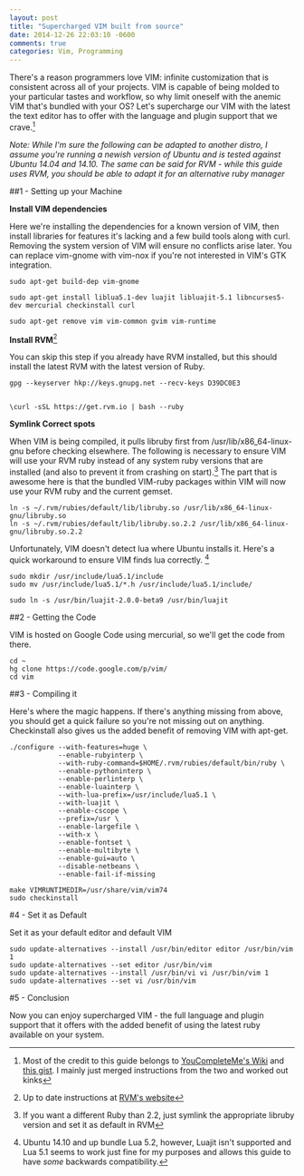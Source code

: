 ```yaml
---
layout: post
title: "Supercharged VIM built from source"
date: 2014-12-26 22:03:10 -0600
comments: true
categories: Vim, Programming
---
```


There's a reason programmers love VIM: infinite customization that is consistent across all of your projects. VIM is capable of being molded to your particular tastes and workflow, so why limit oneself with the anemic VIM that's bundled with your OS? Let's supercharge our VIM with the latest the text editor has to offer with the language and plugin support that we crave.[^1]

*Note: While I'm sure the following can be adapted to another distro, I assume you're running a newish version of Ubuntu and is tested against Ubuntu 14.04 and 14.10. The same can be said for RVM - while this guide uses RVM, you should be able to adapt it for an alternative ruby manager*

<!--more-->

##1 - Setting up your Machine

**Install VIM dependencies**


Here we're installing the dependencies for a known version of VIM, then install libraries for features it's lacking and a few build tools along with curl. Removing the system version of VIM will ensure no conflicts arise later. You can replace vim-gnome with vim-nox if you're not interested in VIM's GTK integration.


    sudo apt-get build-dep vim-gnome
 
    sudo apt-get install liblua5.1-dev luajit libluajit-5.1 libncurses5-dev mercurial checkinstall curl

    sudo apt-get remove vim vim-common gvim vim-runtime 

**Install RVM**[^2]


You can skip this step if you already have RVM installed, but this should install the latest RVM with the latest version of Ruby.
    
    gpg --keyserver hkp://keys.gnupg.net --recv-keys D39DC0E3

    
    \curl -sSL https://get.rvm.io | bash --ruby


**Symlink Correct spots**

When VIM is being compiled, it pulls libruby first from /usr/lib/x86_64-linux-gnu before checking elsewhere. The following is necessary to ensure VIM will use your RVM ruby instead of any system ruby versions that are installed (and also to prevent it from crashing on start).[^3] The part that is awesome here is that the bundled VIM-ruby packages within VIM will now use your RVM ruby and the current gemset. 

    ln -s ~/.rvm/rubies/default/lib/libruby.so /usr/lib/x86_64-linux-gnu/libruby.so
    ln -s ~/.rvm/rubies/default/lib/libruby.so.2.2 /usr/lib/x86_64-linux-gnu/libruby.so.2.2

Unfortunately, VIM doesn't detect lua where Ubuntu installs it. Here's a quick workaround to ensure VIM finds lua correctly. [^4]

    sudo mkdir /usr/include/lua5.1/include
    sudo mv /usr/include/lua5.1/*.h /usr/include/lua5.1/include/
    
    sudo ln -s /usr/bin/luajit-2.0.0-beta9 /usr/bin/luajit

##2 - Getting the Code

VIM is hosted on Google Code using mercurial, so we'll get the code from there.

    cd ~
    hg clone https://code.google.com/p/vim/
    cd vim


##3 - Compiling it

Here's where the magic happens. If there's anything missing from above, you should get a quick failure so you're not missing out on anything. Checkinstall also gives us the added benefit of removing VIM with apt-get.

    ./configure --with-features=huge \
                --enable-rubyinterp \
                --with-ruby-command=$HOME/.rvm/rubies/default/bin/ruby \
                --enable-pythoninterp \
                --enable-perlinterp \
                --enable-luainterp \
                --with-lua-prefix=/usr/include/lua5.1 \
                --with-luajit \
                --enable-cscope \
                --prefix=/usr \
                --enable-largefile \
                --with-x \
                --enable-fontset \
                --enable-multibyte \
                --enable-gui=auto \
                --disable-netbeans \
                --enable-fail-if-missing
    
    make VIMRUNTIMEDIR=/usr/share/vim/vim74
    sudo checkinstall

#4 - Set it as Default

Set it as your default editor and default VIM

    sudo update-alternatives --install /usr/bin/editor editor /usr/bin/vim 1
    sudo update-alternatives --set editor /usr/bin/vim
    sudo update-alternatives --install /usr/bin/vi vi /usr/bin/vim 1
    sudo update-alternatives --set vi /usr/bin/vim

#5 - Conclusion

Now you can enjoy supercharged VIM - the full language and plugin support that it offers with the added benefit of using the latest ruby available on your system. 




[^1]: Most of the credit to this guide belongs to [YouCompleteMe's Wiki](https://github.com/Valloric/YouCompleteMe/wiki/Building-Vim-from-source) and [this gist](https://gist.github.com/jdewit/9818870). I mainly just merged instructions from the two and worked out kinks 
[^2]:Up to date instructions at [RVM's website](https://rvm.io/rvm/install)
[^3]: If you want a different Ruby than 2.2, just symlink the appropriate libruby version and set it as default in RVM
[^4]: Ubuntu 14.10 and up bundle Lua 5.2, however, Luajit isn't supported and Lua 5.1 seems to work just fine for my purposes and allows this guide to have *some* backwards compatibility.
